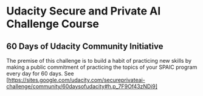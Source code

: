 # Udacity Secure and Private AI Challenge Course
## 60 Days of Udacity Community Initiative
The premise of this challenge is to build a habit of practicing new skills by making a public commitment of practicing the topics of your SPAIC program every day for 60 days.
See [https://sites.google.com/udacity.com/secureprivateai-challenge/community/60daysofudacity#h.p_7F9Of43zNDi9]
